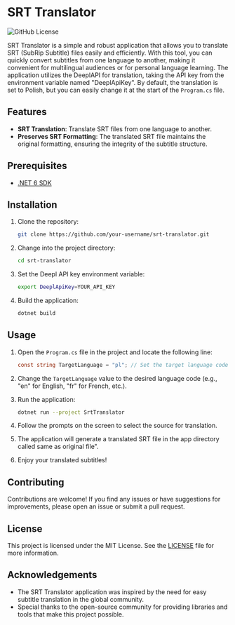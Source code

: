 # SRT Translator

![GitHub License](https://img.shields.io/badge/license-MIT-blue.svg)

SRT Translator is a simple and robust application that allows you to translate SRT (SubRip Subtitle) files easily and efficiently. With this tool, you can quickly convert subtitles from one language to another, making it convenient for multilingual audiences or for personal language learning.
The application utilizes the DeeplAPI for translation, taking the API key from the environment variable named "DeeplApiKey". By default, the translation is set to Polish, but you can easily change it at the start of the `Program.cs` file.

## Features

- **SRT Translation**: Translate SRT files from one language to another.
- **Preserves SRT Formatting**: The translated SRT file maintains the original formatting, ensuring the integrity of the subtitle structure.

## Prerequisites

- [.NET 6 SDK](https://dotnet.microsoft.com/download/dotnet/6.0)

## Installation

1. Clone the repository:

   ```bash
   git clone https://github.com/your-username/srt-translator.git
   ```

2. Change into the project directory:

   ```bash
   cd srt-translator
   ```

3. Set the Deepl API key environment variable:

   ```bash
   export DeeplApiKey=YOUR_API_KEY
   ```

4. Build the application:

   ```bash
   dotnet build
   ```

## Usage

1. Open the `Program.cs` file in the project and locate the following line:

   ```csharp
   const string TargetLanguage = "pl"; // Set the target language code here (e.g., "pl" for Polish)
   ```

2. Change the `TargetLanguage` value to the desired language code (e.g., "en" for English, "fr" for French, etc.).

3. Run the application:

   ```bash
   dotnet run --project SrtTranslator
   ```

4. Follow the prompts on the screen to select the source for translation.

5. The application will generate a translated SRT file in the app directory called same as original file".

6. Enjoy your translated subtitles!

## Contributing

Contributions are welcome! If you find any issues or have suggestions for improvements, please open an issue or submit a pull request.

## License

This project is licensed under the MIT License. See the [LICENSE](LICENSE) file for more information.

## Acknowledgements

- The SRT Translator application was inspired by the need for easy subtitle translation in the global community.
- Special thanks to the open-source community for providing libraries and tools that make this project possible.

